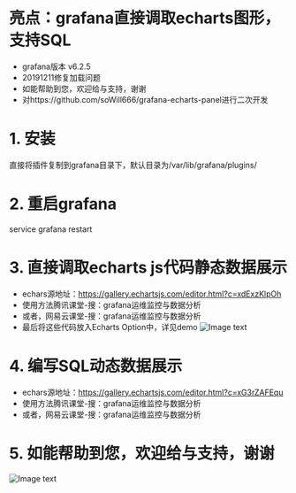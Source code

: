 # 亮点：grafana直接调取echarts图形，支持SQL
* grafana版本 v6.2.5
* 20191211修复加载问题
* 如能帮助到您，欢迎给与支持，谢谢
* 对https://github.com/soWill666/grafana-echarts-panel进行二次开发

# 1. 安装
直接将插件复制到grafana目录下，默认目录为/var/lib/grafana/plugins/

# 2. 重启grafana
service grafana restart

# 3. 直接调取echarts js代码静态数据展示
* echars源地址：https://gallery.echartsjs.com/editor.html?c=xdExzKlpOh
* 使用方法腾讯课堂-搜：grafana运维监控与数据分析
* 或者，网易云课堂-搜：grafana运维监控与数据分析
* 最后将这些代码放入Echarts Option中，详见demo
![Image text](https://github.com/ocpeng/grafana-echarts-panel/blob/master/demo/01.png)

# 4. 编写SQL动态数据展示
* echars源地址：https://gallery.echartsjs.com/editor.html?c=xG3rZAFEqu
* 使用方法腾讯课堂-搜：grafana运维监控与数据分析
* 或者，网易云课堂-搜：grafana运维监控与数据分析


# 5. 如能帮助到您，欢迎给与支持，谢谢
![Image text](https://github.com/ocpeng/grafana-echarts-panel/blob/master/demo/03.png)
